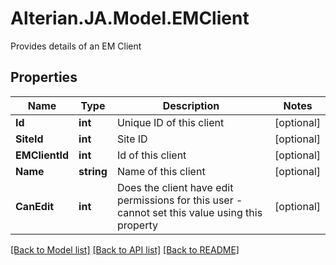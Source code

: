 # Alterian.JA.Model.EMClient
Provides details of an EM Client

## Properties

Name | Type | Description | Notes
------------ | ------------- | ------------- | -------------
**Id** | **int** | Unique ID of this client | [optional] 
**SiteId** | **int** | Site ID | [optional] 
**EMClientId** | **int** | Id of this client | [optional] 
**Name** | **string** | Name of this client | [optional] 
**CanEdit** | **int** | Does the client have edit permissions for this user - cannot set this value using this property | [optional] 

[[Back to Model list]](../README.md#documentation-for-models) [[Back to API list]](../README.md#documentation-for-api-endpoints) [[Back to README]](../README.md)

